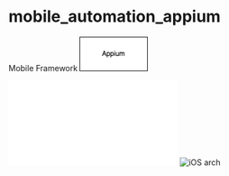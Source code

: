 # mobile_automation_appium

Mobile Framework
![Arch appium.drawio.png](Arch%20appium.drawio.png)

![Android arch](./appium_android.drawio.html)
![iOS arch](https://app.diagrams.net/#LArch%20appium.drawio.png#%7B%22pageId%22%3A%22-zlwGXW-UrRbdac34_z7%22%7D)
